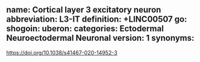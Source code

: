 name: Cortical layer 3 excitatory neuron
abbreviation: L3-IT
definition: +LINC00507
go:
shogoin: 
uberon: 
categories: Ectodermal Neuroectodermal Neuronal
version: 1
synonyms:
---

https://doi.org/10.1038/s41467-020-14952-3